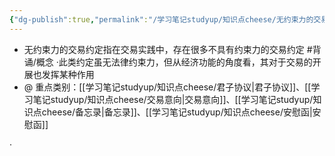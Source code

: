 ```yaml
---
{"dg-publish":true,"permalink":"/学习笔记studyup/知识点cheese/无约束力的交易约定/","dgPassFrontmatter":true,"noteIcon":"","created":"2024-07-14T20:51:32.604+08:00","updated":"2024-09-11T12:29:49.075+08:00"}
---
```


- 无约束力的交易约定指在交易实践中，存在很多不具有约束力的交易约定 #背诵/概念 
·此类约定虽无法律约束力，但从经济功能的角度看，其对于交易的开展也发挥某种作用
- @ 重点类别：[[学习笔记studyup/知识点cheese/君子协议\|君子协议]]、[[学习笔记studyup/知识点cheese/交易意向\|交易意向]]、[[学习笔记studyup/知识点cheese/备忘录\|备忘录]]、[[学习笔记studyup/知识点cheese/安慰函\|安慰函]]

·